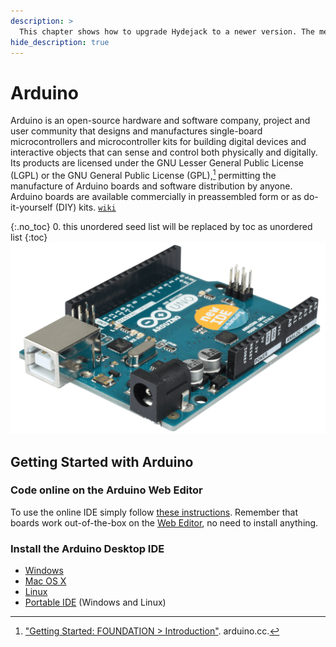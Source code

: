 ```yaml
---
description: >
  This chapter shows how to upgrade Hydejack to a newer version. The method depends on how you've installed Hydejack.
hide_description: true
---
```


# Arduino
Arduino is an open-source hardware and software company, project and user community that designs and manufactures single-board microcontrollers and microcontroller kits for building digital devices and interactive objects that can sense and control both physically and digitally. Its products are licensed under the GNU Lesser General Public License (LGPL) or the GNU General Public License (GPL),[^1] permitting the manufacture of Arduino boards and software distribution by anyone. Arduino boards are available commercially in preassembled form or as do-it-yourself (DIY) kits.  [`wiki`](https://en.wikipedia.org/wiki/Arduino)  


{:.no_toc}
0. this unordered seed list will be replaced by toc as unordered list
{:toc}
![Screenshot](/assets/img/docs/arduino_uno.png)

## Getting Started with Arduino
### Code online on the Arduino Web Editor
To use the online IDE simply follow [these instructions](https://create.arduino.cc/projecthub/Arduino_Genuino/getting-started-with-arduino-web-editor-4b3e4a). Remember that boards work out-of-the-box on the [Web Editor](https://create.arduino.cc/editor), no need to install anything.

### Install the Arduino Desktop IDE
* [Windows](https://www.arduino.cc/en/Guide/Windows)
* [Mac OS X](https://www.arduino.cc/en/Guide/MacOSX)
* [Linux](https://www.arduino.cc/en/Guide/Linux)
* [Portable IDE](https://www.arduino.cc/en/Guide/PortableIDE) (Windows and Linux)


[^1]: ["Getting Started: FOUNDATION > Introduction"](https://www.arduino.cc/en/guide/introduction). arduino.cc.